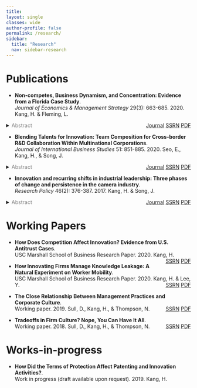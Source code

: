 ```yaml
---
title: 
layout: single
classes: wide
author-profile: false
permalink: /research/
sidebar:
  title: "Research"
  nav: sidebar-research
---
```

<div style="margin-top:10px;"></div> <!-- -30px -->

# Publications

+ **Non-competes, Business Dynamism, and Concentration: Evidence from a Florida Case Study**.  
*Journal of Economics & Management Strategy* 29(3): 663-685. 2020. Kang, H. & Fleming, L.
<span style="float:right">
  <a href="http://dx.doi.org/10.1111/jems.12349" class="btn btn--warning btn--small">Journal</a>
  <a href="https://papers.ssrn.com/sol3/papers.cfm?abstract_id=3172477" class="btn btn--info btn--small">SSRN</a>
  <a href="/assets/pdf/SSRN-id3172477.pdf" class="btn btn--danger btn--small">PDF</a><br>
</span>
  <details>
  <p class="text-right">
  <summary markdown="span"><font color="gray">Abstract</font></summary>
    <blockquote>Most research on non‐competes has focused on employees; here we study how non‐competes affect firm location choice, growth, and consequent regional concentration, using Florida's 1996 legislative change that eased restrictions on their enforcement. Difference‐in‐differences models show that following the change, establishments of large firms were more likely to enter Florida; they also created a greater proportion of jobs and increased their share of employment in the state. Entrepreneurs or establishments of small firms, in contrast, were less likely to enter Florida following the law change; they also created a smaller proportion of new jobs and decreased their share of employment. Consistent with these location and job creation dynamics, regional business concentration increased following the law change in Florida. Nationwide cross‐sections demonstrate consistent correlations between state‐level non‐compete enforcement and the location, employment, and concentration dynamics illustrated in Florida.</blockquote>
  </details></p>

+ **Blending Talents for Innovation: Team Composition for Cross-border R&D Collaboration Within Multinational Corporations**.  
*Journal of International Business Studies* 51: 851-885. 2020. Seo, E., Kang, H., & Song, J.
<span style="float:right">
  <a href="https://doi.org/10.1057/s41267-020-00331-z" class="btn btn--warning btn--small">Journal</a>
  <a href="https://papers.ssrn.com/sol3/papers.cfm?abstract_id=3575878" class="btn btn--info btn--small">SSRN</a>
  <a href="/assets/pdf/SSRN-id3575878.pdf" class="btn btn--danger btn--small">PDF</a>
</span>
  <details>
  <summary><font color="gray">Abstract</font></summary>
    <blockquote>Despite the upsurge in cross-border R&D collaboration within multinational corporations (MNCs), firms often fail to realize the full potential of cross-border R&D teams. We examine under what conditions geographic diversity might lead to higher or lower innovation performance by focusing on the moderating roles of team composition. We first demonstrate that the geographic diversity of an MNC’s research team has a curvilinear (inverted U-shaped) relationship with the team’s innovation performance. Building upon group learning theory, we further claim that this non-linear relationship is strengthened by the technical experience heterogeneity of researchers but weakened by repeated collaboration among researchers. Our analyses on the top 25 multinational pharmaceutical companies and their 59,998 patents registered from 1981 to 2012 provide strong support for our hypotheses. When geographic diversity is relatively low, teams with different levels of technical experience and more fresh collaborators improve performance by amplifying the benefits of sourcing diverse knowledge. With high geographic dispersion, on the other hand, minimal experience heterogeneity and more instances of past collaboration lead to better performance by facilitating the integration of diverse knowledge. The results shed light on the importance of technical and social relationships among researchers in sourcing and integrating location-specific knowledge and ultimately enhancing team performance.</blockquote>
  </details>

+ **Innovation and recurring shifts in industrial leadership: Three phases of change and persistence in the camera industry**.  
*Research Policy* 46(2): 376-387. 2017. Kang, H. & Song, J.
<span style="float:right">
  <a href="https://www.sciencedirect.com/science/article/pii/S004873331630138X" class="btn btn--warning btn--small">Journal</a>
  <a href="https://papers.ssrn.com/sol3/papers.cfm?abstract_id=3172481" class="btn btn--info btn--small">SSRN</a>
  <a href="/assets/pdf/SSRN-id3172481.pdf" class="btn btn--danger btn--small">PDF</a>
</span>
  <details>
  <summary><font color="gray">Abstract</font></summary>
    <blockquote>This study examines factors underlying three phases of change or persistence in industrial leadership in the sector of interchangeable-lens cameras over the past century. During this period there were two major phases of leadership change, both associated with the emergence of innovations involving major discontinuities in the industry’s core technologies. First, Japan won market leadership from Germany in the mid-1960s after commercializing the single-lens reflex (SLR) camera that replaced the previously dominant German rangefinder camera. Second, in the late-2000s, Japanese latecomer firms and a Korean firm developed Mirrorless cameras, which allowed them to capture the majority of market share from the incumbent Japanese leaders. We also examine the long period (about 60 years) between these two phases of change, during which leading Japanese firms were able to sustain their market leadership despite the digital revolution from the 1980s to 1990s. This paper explores the factors influencing these contrasting experiences of change and persistence in industry leadership. The analysis integrates several aspects of sectoral innovation systems – i.e., windows of opportunity associated with technology, demand, and institution – as well as the strategies of incumbents and latecomer firms. The conclusions highlight the complex and diverse combinations and importance of the factors that help explain the patterns of shifts in leadership.</blockquote>
  </details>

# Working Papers

+ **How Does Competition Affect Innovation? Evidence from U.S. Antitrust Cases**.  
USC Marshall School of Business Research Paper. 2020. Kang, H.
<span style="float:right"><a href="https://papers.ssrn.com/sol3/papers.cfm?abstract_id=3516974" class="btn btn--info btn--small">SSRN</a>
<a href="/assets/pdf/SSRN-id3516974.pdf" class="btn btn--danger btn--small">PDF</a></span>

+ **How Innovating Firms Manage Knowledge Leakage: A Natural Experiment on Worker Mobility**.  
USC Marshall School of Business Research Paper. 2020. Kang, H. & Lee, Y.
<span style="float:right"><a href="https://papers.ssrn.com/sol3/papers.cfm?abstract_id=3171829" class="btn btn--info btn--small">SSRN</a>
<a href="/assets/pdf/SSRN-id3171829.pdf" class="btn btn--danger btn--small">PDF</a></span>

+ **The Close Relationship Between Management Practices and Corporate Culture**.  
Working paper. 2019. Sull, D., Kang, H., & Thompson, N.
<span style="float:right"><a href="https://papers.ssrn.com/sol3/papers.cfm?abstract_id=3462116" class="btn btn--info btn--small">SSRN</a>
<a href="/assets/pdf/SSRN-id3462116.pdf" class="btn btn--danger btn--small">PDF</a></span>

+ **Tradeoffs in Firm Culture? Nope, You Can Have It All**.  
Working paper. 2018. Sull, D., Kang, H., & Thompson, N.
<span style="float:right"><a href="https://papers.ssrn.com/sol3/papers.cfm?abstract_id=3228167" class="btn btn--info btn--small">SSRN</a>
<a href="/assets/pdf/SSRN-id3228167.pdf" class="btn btn--danger btn--small">PDF</a></span>

# Works-in-progress

+ **How Did the Terms of Protection Affect Patenting and Innovation Activities?**.  
Work in progress (draft available upon request). 2019. Kang, H.



